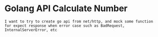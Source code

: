 # Golang API Calculate Number

`I want to try to create go api from net/http, and mock some function for expect response when error case such as BadRequest, InternalServerError, etc`

